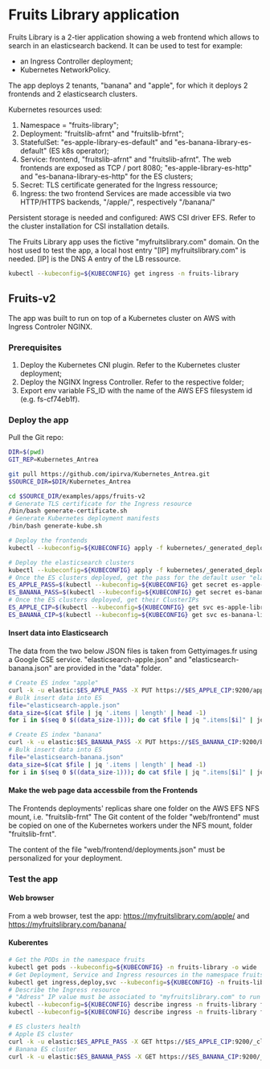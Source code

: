 # Fruits Library application

Fruits Library is a 2-tier application showing a web frontend which allows to search in an elasticsearch backend.
It can be used to test for example:

- an Ingress Controller deployment;
- Kubernetes NetworkPolicy.

The app deploys 2 tenants, "banana" and "apple", for which it deploys 2 frontends and 2 elasticsearch clusters.

Kubernetes resources used:

1. Namespace = "fruits-library";
2. Deployment: "fruitslib-afrnt" and "fruitslib-bfrnt";
3. StatefulSet: "es-apple-library-es-default" and "es-banana-library-es-default" (ES k8s operator);
4. Service: frontend, "fruitslib-afrnt" and "fruitslib-afrnt". The web frontends are exposed as TCP / port 8080; "es-apple-library-es-http" and "es-banana-library-es-http" for the ES clusters;
5. Secret: TLS certificate generated for the Ingress ressource;
6. Ingress: the two frontend Services are made accessible via two HTTP/HTTPS backends, "/apple/", respectively "/banana/"

Persistent storage is needed and configured: AWS CSI driver EFS. Refer to the cluster installation for CSI installation details.

The Fruits Library app uses the fictive "myfruitslibrary.com" domain. On the host used to test the app, a local host entry "[IP] myfruitslibrary.com" is needed. [IP] is the DNS A entry of the LB ressource.

```bash
kubectl --kubeconfig=${KUBECONFIG} get ingress -n fruits-library
```

## Fruits-v2

The app was built to run on top of a Kubernetes cluster on AWS with Ingress Controler NGINX.

### Prerequisites

1. Deploy the Kubernetes CNI plugin. Refer to the Kubernetes cluster deployment;
2. Deploy the NGINX Ingress Controller. Refer to the respective folder;
3. Export env variable FS_ID with the name of the AWS EFS filesystem id (e.g. fs-cf74eb1f).

### Deploy the app

Pull the Git repo:

```bash
DIR=$(pwd)
GIT_REP=Kubernetes_Antrea

git pull https://github.com/ipirva/Kubernetes_Antrea.git
$SOURCE_DIR=$DIR/Kubernetes_Antrea
```

```bash
cd $SOURCE_DIR/examples/apps/fruits-v2
# Generate TLS certificate for the Ingress resource
/bin/bash generate-certificate.sh
# Generate Kubernetes deployment manifests
/bin/bash generate-kube.sh

# Deploy the frontends
kubectl --kubeconfig=${KUBECONFIG} apply -f kubernetes/_generated_deployment_fe/frontend.yaml

# Deploy the elasticsearch clusters
kubectl --kubeconfig=${KUBECONFIG} apply -f kubernetes/_generated_deployment_es/elasticsearch.yaml
# Once the ES clusters deployed, get the pass for the default user "elastic"
ES_APPLE_PASS=$(kubectl --kubeconfig=${KUBECONFIG} get secret es-apple-library-es-elastic-user -o=jsonpath='{.data.elastic}' -n fruits-library | base64 --decode)
ES_BANANA_PASS=$(kubectl --kubeconfig=${KUBECONFIG} get secret es-banana-library-es-elastic-user -o=jsonpath='{.data.elastic}' -n fruits-library | base64 --decode)
# Once the ES clusters deployed, get their ClusterIPs
ES_APPLE_CIP=$(kubectl --kubeconfig=${KUBECONFIG} get svc es-apple-library-es-http -n fruits-library -o=jsonpath='{.spec.clusterIP}')
ES_BANANA_CIP=$(kubectl --kubeconfig=${KUBECONFIG} get svc es-banana-library-es-http -n fruits-library -o=jsonpath='{.spec.clusterIP}')
```

#### Insert data into Elasticsearch

The data from the two below JSON files is taken from Gettyimages.fr using a Google CSE service.
"elasticsearch-apple.json" and "elasticsearch-banana.json" are provided in the "data" folder.

```bash
# Create ES index "apple"
curl -k -u elastic:$ES_APPLE_PASS -X PUT https://$ES_APPLE_CIP:9200/apple
# Bulk insert data into ES
file="elasticsearch-apple.json"
data_size=$(cat $file | jq '.items | length' | head -1)
for i in $(seq 0 $((data_size-1))); do cat $file | jq ".items[$i]" | jq -c '. | {"index": {"_index": "apple", "_type": "library", "_id": '$i'}}, .'; done | curl -k -u elastic:$ES_APPLE_PASS -H "Content-Type: application/json" -X POST https://$ES_APPLE_CIP:9200/apple/_bulk --data-binary @-

# Create ES index "banana"
curl -k -u elastic:$ES_BANANA_PASS -X PUT https://$ES_BANANA_CIP:9200/banana
# Bulk insert data into ES
file="elasticsearch-banana.json"
data_size=$(cat $file | jq '.items | length' | head -1)
for i in $(seq 0 $((data_size-1))); do cat $file | jq ".items[$i]" | jq -c '. | {"index": {"_index": "banana", "_type": "json", "_id": '$i'}}, .'; done | curl -k -u elastic:$ES_BANANA_PASS -H "Content-Type: application/json" -X POST https://$ES_BANANA_CIP:9200/banana/_bulk --data-binary @-
```

#### Make the web page data accessbile from the Frontends

The Frontends deployments' replicas share one folder on the AWS EFS NFS mount, i.e. "fruitslib-frnt"
The Git content of the folder "web/frontend" must be copied on one of the Kubernetes workers under the NFS mount, folder "fruitslib-frnt".

The content of the file "web/frontend/deployments.json" must be personalized for your deployment.

### Test the app

#### Web browser

From a web browser, test the app: https://myfruitslibrary.com/apple/ and https://myfruitslibrary.com/banana/

#### Kuberentes

```bash
# Get the PODs in the namespace fruits
kubectl get pods --kubeconfig=${KUBECONFIG} -n fruits-library -o wide
# Get Deployment, Service and Ingress resources in the namespace fruits
kubectl get ingress,deploy,svc --kubeconfig=${KUBECONFIG} -n fruits-library -o wide
# Describe the Ingress resource
# "Adress" IP value must be associated to "myfruitslibrary.com" to run the next tests
kubectl --kubeconfig=${KUBECONFIG} describe ingress -n fruits-library fruitslib-afrnt
kubectl --kubeconfig=${KUBECONFIG} describe ingress -n fruits-library fruitslib-bfrnt

# ES clusters health
# Apple ES cluster
curl -k -u elastic:$ES_APPLE_PASS -X GET https://$ES_APPLE_CIP:9200/_cluster/health
# Banana ES cluster
curl -k -u elastic:$ES_BANANA_PASS -X GET https://$ES_BANANA_CIP:9200/_cluster/health
````
